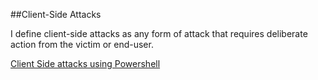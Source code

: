  ##Client-Side Attacks


I define client-side attacks as any form of attack that requires deliberate action from the victim or end-user.




[Client Side attacks using Powershell](http://www.labofapenetrationtester.com/2014/11/powershell-for-client-side-attacks.html)










